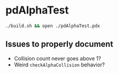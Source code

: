 # pdAlphaTest

``` bash
./build.sh && open ./pdAlphaTest.pdx
```

## Issues to properly document

* Collision count never goes above 1?
* Weird `checkAlphaCollision` behavior?
